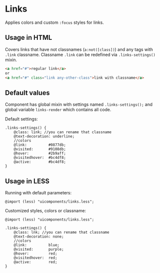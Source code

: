 # Links

Applies colors and custom `:focus` styles for links.

## Usage in HTML

Covers links that have not classnames (`a:not([class])`) and any tags with `.link` classname.
Classname `.link` can be redefined via `.links-settings()` mixin.

```html
<a href="#">regular link</a>
or
<a href="#" class="link any-other-class">link with classname</a>
```

## Default values

Component has global mixin with settings named `.links-settings();` and global variable `links-render` which contains all code.

Default settings:

```less
.links-settings() {
    @class: link; //you can rename that classname
    @text-decoration: underline;
    //colors
    @link:          #0877db;
    @visited:       #9108db;
    @hover:         #2b9aff;
    @visitedhover:  #bc4df8;
    @active:        #bc4df8;
}
```

## Usage in LESS

Running with default parameters:

```less
@import (less) "uicomponents/links.less";
```

Customized styles, colors or classname:

```less
@import (less) "uicomponents/links.less";

.links-settings() {
    @class: lnk; //you can rename that classname
    @text-decoration: none;
    //colors
    @link:          blue;
    @visited:       purple;
    @hover:         red;
    @visitedhover:  red;
    @active:        red;
}
```
